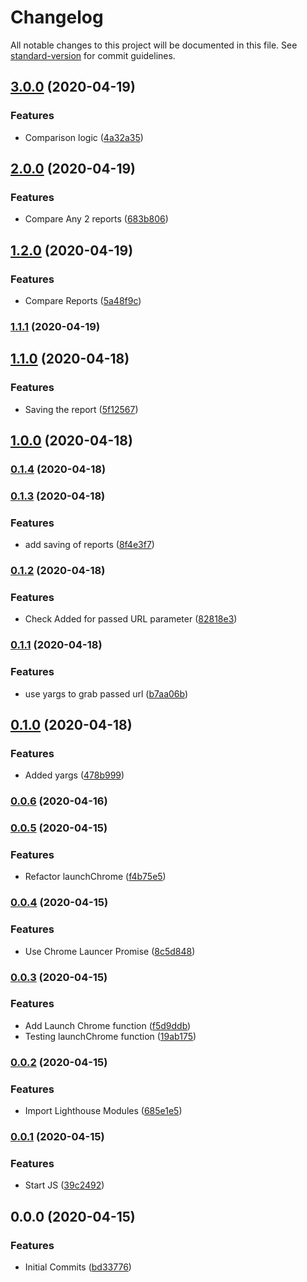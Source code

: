 # Changelog

All notable changes to this project will be documented in this file. See [standard-version](https://github.com/conventional-changelog/standard-version) for commit guidelines.

## [3.0.0](https://github.com/andyfarmerTUISHG/lighthouse-compare-tool/compare/v2.0.0...v3.0.0) (2020-04-19)


### Features

* Comparison logic ([4a32a35](https://github.com/andyfarmerTUISHG/lighthouse-compare-tool/commit/4a32a35f1e901049fbbd3ad2311dddea669db995))

## [2.0.0](https://github.com/andyfarmerTUISHG/lighthouse-compare-tool/compare/v1.2.0...v2.0.0) (2020-04-19)


### Features

* Compare Any 2 reports ([683b806](https://github.com/andyfarmerTUISHG/lighthouse-compare-tool/commit/683b8060db2f7eb65f73bc154f5d06050f08f48c))

## [1.2.0](https://github.com/andyfarmerTUISHG/lighthouse-compare-tool/compare/v1.1.1...v1.2.0) (2020-04-19)


### Features

* Compare Reports ([5a48f9c](https://github.com/andyfarmerTUISHG/lighthouse-compare-tool/commit/5a48f9c0f8589528830d9d506f945665b8175889))

### [1.1.1](https://github.com/andyfarmerTUISHG/lighthouse-compare-tool/compare/v1.1.0...v1.1.1) (2020-04-19)

## [1.1.0](https://github.com/andyfarmerTUISHG/lighthouse-compare-tool/compare/v1.0.0...v1.1.0) (2020-04-18)


### Features

* Saving the report ([5f12567](https://github.com/andyfarmerTUISHG/lighthouse-compare-tool/commit/5f125671967f13569f03817c31a52cb5ebb6bb3e))

## [1.0.0](https://github.com/andyfarmerTUISHG/lighthouse-compare-tool/compare/v0.1.4...v1.0.0) (2020-04-18)

### [0.1.4](https://github.com/andyfarmerTUISHG/lighthouse-compare-tool/compare/v0.1.3...v0.1.4) (2020-04-18)

### [0.1.3](https://github.com/andyfarmerTUISHG/lighthouse-compare-tool/compare/v0.1.2...v0.1.3) (2020-04-18)


### Features

* add saving of reports ([8f4e3f7](https://github.com/andyfarmerTUISHG/lighthouse-compare-tool/commit/8f4e3f79ef63898c811463846adef955fc0ea9e9))

### [0.1.2](https://github.com/andyfarmerTUISHG/lighthouse-compare-tool/compare/v0.1.1...v0.1.2) (2020-04-18)


### Features

* Check Added for passed URL parameter ([82818e3](https://github.com/andyfarmerTUISHG/lighthouse-compare-tool/commit/82818e3ad95b976d17ea1b84650e82d0cb6d121b))

### [0.1.1](https://github.com/andyfarmerTUISHG/lighthouse-compare-tool/compare/v0.1.0...v0.1.1) (2020-04-18)


### Features

* use yargs to grab passed url ([b7aa06b](https://github.com/andyfarmerTUISHG/lighthouse-compare-tool/commit/b7aa06beccf1f06acbbbe162fb966f24c4dbc6a8))

## [0.1.0](https://github.com/andyfarmerTUISHG/lighthouse-compare-tool/compare/v0.0.6...v0.1.0) (2020-04-18)


### Features

* Added yargs ([478b999](https://github.com/andyfarmerTUISHG/lighthouse-compare-tool/commit/478b9990d5ff713610cd70560356f81f1269c968))

### [0.0.6](https://github.com/andyfarmerTUISHG/lighthouse-compare-tool/compare/v0.0.5...v0.0.6) (2020-04-16)

### [0.0.5](https://github.com/andyfarmerTUISHG/lighthouse-compare-tool/compare/v0.0.4...v0.0.5) (2020-04-15)


### Features

* Refactor launchChrome ([f4b75e5](https://github.com/andyfarmerTUISHG/lighthouse-compare-tool/commit/f4b75e504d279b22b0b94669b98f6fef1d414bfa))

### [0.0.4](https://github.com/andyfarmerTUISHG/lighthouse-compare-tool/compare/v0.0.3...v0.0.4) (2020-04-15)


### Features

* Use Chrome Launcer Promise ([8c5d848](https://github.com/andyfarmerTUISHG/lighthouse-compare-tool/commit/8c5d848a0593bb47c54b7f78848f8a3728672a75))

### [0.0.3](https://github.com/andyfarmerTUISHG/lighthouse-compare-tool/compare/v0.0.2...v0.0.3) (2020-04-15)


### Features

* Add Launch Chrome function ([f5d9ddb](https://github.com/andyfarmerTUISHG/lighthouse-compare-tool/commit/f5d9ddb5c9661186392f078a08dda36ec387fa60))
* Testing launchChrome function ([19ab175](https://github.com/andyfarmerTUISHG/lighthouse-compare-tool/commit/19ab175b9e1a758775ce4c5e6b878c04eb356165))

### [0.0.2](https://github.com/andyfarmerTUISHG/lighthouse-compare-tool/compare/v0.0.1...v0.0.2) (2020-04-15)


### Features

* Import Lighthouse Modules ([685e1e5](https://github.com/andyfarmerTUISHG/lighthouse-compare-tool/commit/685e1e577b9eaa5a4d8648d1cc0cf679caeb7349))

### [0.0.1](https://github.com/andyfarmerTUISHG/lighthouse-compare-tool/compare/v0.0.0...v0.0.1) (2020-04-15)


### Features

* Start JS ([39c2492](https://github.com/andyfarmerTUISHG/lighthouse-compare-tool/commit/39c2492b91af119874ab85d351cec7af6776f88e))

## 0.0.0 (2020-04-15)


### Features

* Initial Commits ([bd33776](https://github.com/andyfarmerTUISHG/lighthouse-compare-tool/commit/bd33776a4ed75192f112b960944d7656b96a154c))
